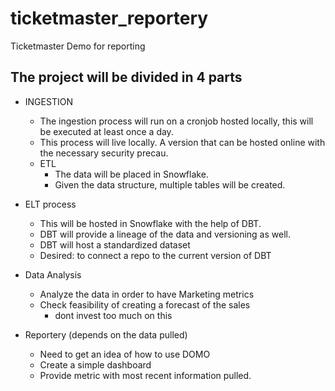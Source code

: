 # ticketmaster_reportery
Ticketmaster Demo for reporting

## The project will be divided in 4 parts
- INGESTION
    - The ingestion process will run on a cronjob hosted locally, this will be executed at least once a day. 
    - This process will live locally. A version that can be hosted online with the necessary security precau.
    - ETL 
        - The data will be placed in Snowflake.
        - Given the data structure, multiple tables will be created.

- ELT process
    - This will be hosted in Snowflake with the help of DBT.
    - DBT will provide a lineage of the data and versioning as well. 
    - DBT will host a standardized dataset
    - Desired: to connect a repo to the current version of DBT

- Data Analysis
    - Analyze the data in order to have Marketing metrics
    - Check feasibility of creating a forecast of the sales
        - dont invest too much on this
        
- Reportery (depends on the data pulled)
    - Need to get an idea of how to use DOMO
    - Create a simple dashboard
    - Provide metric with most recent information pulled.